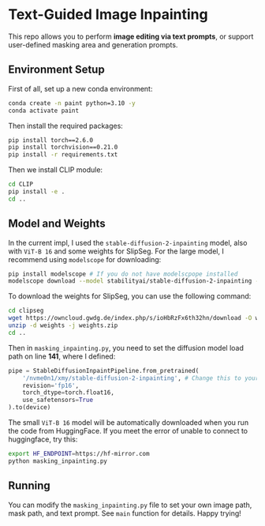 # Text-Guided Image Inpainting

This repo allows you to perform **image editing via text prompts**, or support user-defined masking area and generation prompts.

## Environment Setup
First of all, set up a new conda environment:
```bash
conda create -n paint python=3.10 -y
conda activate paint
```

Then install the required packages:
```bash
pip install torch==2.6.0
pip install torchvision==0.21.0
pip install -r requirements.txt
```

Then we install CLIP module:
```bash
cd CLIP
pip install -e .
cd ..
```

## Model and Weights
In the current impl, I used the `stable-diffusion-2-inpainting` model, also with `ViT-B 16` and some weights for SlipSeg. For the large model, I recommend using `modelscope` for downloading:

```bash
pip install modelscope # If you do not have modelscpope installed
modelscope download --model stabilityai/stable-diffusion-2-inpainting --local_dir <your local dir>
```

To download the weights for SlipSeg, you can use the following command:

```bash
cd clipseg
wget https://owncloud.gwdg.de/index.php/s/ioHbRzFx6th32hn/download -O weights.zip
unzip -d weights -j weights.zip
cd ..
```

Then in `masking_inpainting.py`, you need to set the diffusion model load path on line **141**, where I defined:
```python
pipe = StableDiffusionInpaintPipeline.from_pretrained(
    '/nvme0n1/xmy/stable-diffusion-2-inpainting', # Change this to your own local dir
    revision='fp16', 
    torch_dtype=torch.float16,
    use_safetensors=True
).to(device)
```

The small `ViT-B 16` model will be automatically downloaded when you run the code from HuggingFace. If you meet the error of unable to connect to huggingface, try this:
```bash
export HF_ENDPOINT=https://hf-mirror.com
python masking_inpainting.py
```

## Running
You can modify the `masking_inpainting.py` file to set your own image path, mask path, and text prompt. See `main` function for details. Happy trying!
